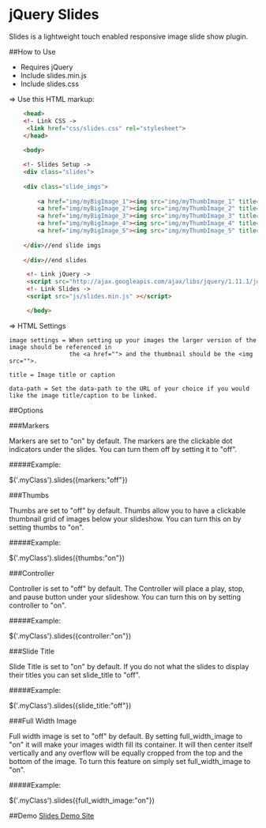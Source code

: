 jQuery Slides
================

Slides is a lightweight touch enabled responsive image slide show plugin.

##How to Use
- Requires jQuery
- Include slides.min.js
- Include slides.css

=> Use this HTML markup:
 
```html
    <head>
    <!- Link CSS ->
	 <link href="css/slides.css" rel="stylesheet">
    </head>
    
    <body>

    <!- Slides Setup ->
	<div class="slides">
 
    <div class="slide_imgs">
 
		<a href="img/myBigImage_1"><img src="img/myThumbImage_1" title="My Image Title" data-path="http://www.myurl.com"></a>
		<a href="img/myBigImage_2"><img src="img/myThumbImage_2" title="My Image Title" data-path="http://www.myurl.com"></a>
		<a href="img/myBigImage_3"><img src="img/myThumbImage_3" title="My Image Title" data-path="http://www.myurl.com"></a>
		<a href="img/myBigImage_4"><img src="img/myThumbImage_4" title="My Image Title" data-path="http://www.myurl.com"></a>
		<a href="img/myBigImage_5"><img src="img/myThumbImage_5" title="My Image Title" data-path="http://www.myurl.com"></a>
 
	</div>//end slide imgs
	 
	</div>//end slides  

     <!- Link jQuery ->
     <script src="http://ajax.googleapis.com/ajax/libs/jquery/1.11.1/jquery.min.js"></script> 
 	 <!- Link Slides ->
	 <script src="js/slides.min.js" ></script>

	 </body>
```
=> HTML Settings

	image settings = When setting up your images the larger version of the image should be referenced in
                     the <a href=""> and the thumbnail should be the <img src="">.

    title = Image title or caption

    data-path = Set the data-path to the URL of your choice if you would like the image title/caption to be linked.
          

##Options

###Markers

Markers are set to "on" by default. The markers are the clickable dot indicators under the slides. You can turn them off by setting it to "off".

#####Example:

$('.myClass').slides({markers:"off"})

###Thumbs

Thumbs are set to "off" by default. Thumbs allow you to have a clickable thumbnail grid of images below your slideshow. You can turn this on by setting thumbs to "on".

#####Example:

$('.myClass').slides({thumbs:"on"})

###Controller

Controller is set to "off" by default. The Controller will place a play, stop, and pause button under your slideshow. You can turn this on by setting controller to "on".

#####Example:

$('.myClass').slides({controller:"on"})

###Slide Title

Slide Title is set to "on" by default. If you do not what the slides to display their titles you can set slide_title to "off".

#####Example:

$('.myClass').slides({slide_title:"off"})

###Full Width Image

Full width image is set to "off" by default. By setting full_width_image to "on" it will make your images width fill its container. It will then center itself vertically and any overflow will be equally cropped from the top and the bottom of the image. To turn this feature on simply set full_width_image to "on".

#####Example:

$('.myClass').slides({full_width_image:"on"})

##Demo
[Slides Demo Site](http://www.jeffreyjpoland.com/jquery/slideshow/)
